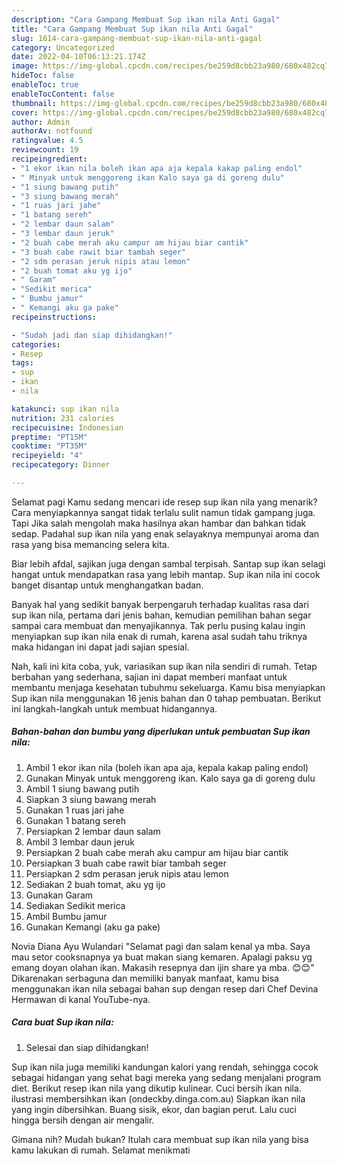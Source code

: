 ```yaml
---
description: "Cara Gampang Membuat Sup ikan nila Anti Gagal"
title: "Cara Gampang Membuat Sup ikan nila Anti Gagal"
slug: 1614-cara-gampang-membuat-sup-ikan-nila-anti-gagal
category: Uncategorized
date: 2022-04-10T06:13:21.174Z
image: https://img-global.cpcdn.com/recipes/be259d8cbb23a980/680x482cq70/sup-ikan-nila-foto-resep-utama.jpg
hideToc: false
enableToc: true
enableTocContent: false
thumbnail: https://img-global.cpcdn.com/recipes/be259d8cbb23a980/680x482cq70/sup-ikan-nila-foto-resep-utama.jpg
cover: https://img-global.cpcdn.com/recipes/be259d8cbb23a980/680x482cq70/sup-ikan-nila-foto-resep-utama.jpg
author: Admin
authorAv: notfound
ratingvalue: 4.5
reviewcount: 19
recipeingredient:
- "1 ekor ikan nila boleh ikan apa aja kepala kakap paling endol"
- " Minyak untuk menggoreng ikan Kalo saya ga di goreng dulu"
- "1 siung bawang putih"
- "3 siung bawang merah"
- "1 ruas jari jahe"
- "1 batang sereh"
- "2 lembar daun salam"
- "3 lembar daun jeruk"
- "2 buah cabe merah aku campur am hijau biar cantik"
- "3 buah cabe rawit biar tambah seger"
- "2 sdm perasan jeruk nipis atau lemon"
- "2 buah tomat aku yg ijo"
- " Garam"
- "Sedikit merica"
- " Bumbu jamur"
- " Kemangi aku ga pake"
recipeinstructions:

- "Sudah jadi dan siap dihidangkan!"
categories:
- Resep
tags:
- sup
- ikan
- nila

katakunci: sup ikan nila 
nutrition: 231 calories
recipecuisine: Indonesian
preptime: "PT15M"
cooktime: "PT35M"
recipeyield: "4"
recipecategory: Dinner

---
```



Selamat pagi Kamu sedang mencari ide resep sup ikan nila yang menarik? Cara menyiapkannya sangat tidak terlalu sulit namun tidak gampang juga. Tapi Jika salah mengolah maka hasilnya akan hambar dan bahkan tidak sedap. Padahal sup ikan nila yang enak selayaknya mempunyai aroma dan rasa yang bisa memancing selera kita.


Biar lebih afdal, sajikan juga dengan sambal terpisah. Santap sup ikan selagi hangat untuk mendapatkan rasa yang lebih mantap. Sup ikan nila ini cocok banget disantap untuk menghangatkan badan.

Banyak hal yang sedikit banyak berpengaruh terhadap kualitas rasa dari sup ikan nila, pertama dari jenis bahan, kemudian pemilihan bahan segar sampai cara membuat dan menyajikannya. Tak perlu pusing kalau ingin menyiapkan sup ikan nila enak di rumah, karena asal sudah tahu triknya maka hidangan ini dapat jadi sajian spesial.


Nah, kali ini kita coba, yuk, variasikan sup ikan nila sendiri di rumah. Tetap berbahan yang sederhana, sajian ini dapat memberi manfaat untuk membantu menjaga kesehatan tubuhmu sekeluarga. Kamu bisa menyiapkan Sup ikan nila menggunakan 16 jenis bahan dan 0 tahap pembuatan. Berikut ini langkah-langkah untuk membuat hidangannya.

<!--inarticleads1-->

##### Bahan-bahan dan bumbu yang diperlukan untuk pembuatan Sup ikan nila:

1. Ambil 1 ekor ikan nila (boleh ikan apa aja, kepala kakap paling endol)
1. Gunakan  Minyak untuk menggoreng ikan. Kalo saya ga di goreng dulu
1. Ambil 1 siung bawang putih
1. Siapkan 3 siung bawang merah
1. Gunakan 1 ruas jari jahe
1. Gunakan 1 batang sereh
1. Persiapkan 2 lembar daun salam
1. Ambil 3 lembar daun jeruk
1. Persiapkan 2 buah cabe merah aku campur am hijau biar cantik
1. Persiapkan 3 buah cabe rawit biar tambah seger
1. Persiapkan 2 sdm perasan jeruk nipis atau lemon
1. Sediakan 2 buah tomat, aku yg ijo
1. Gunakan  Garam
1. Sediakan Sedikit merica
1. Ambil  Bumbu jamur
1. Gunakan  Kemangi (aku ga pake)


Novia Diana Ayu Wulandari &#34;Selamat pagi dan salam kenal ya mba. Saya mau setor cooksnapnya ya buat makan siang kemaren. Apalagi paksu yg emang doyan olahan ikan. Makasih resepnya dan ijin share ya mba. 😊😊&#34; Dikarenakan serbaguna dan memiliki banyak manfaat, kamu bisa menggunakan ikan nila sebagai bahan sup dengan resep dari Chef Devina Hermawan di kanal YouTube-nya. 

<!--inarticleads2-->

##### Cara buat Sup ikan nila:


1. Selesai dan siap dihidangkan!

Sup ikan nila juga memiliki kandungan kalori yang rendah, sehingga cocok sebagai hidangan yang sehat bagi mereka yang sedang menjalani program diet. Berikut resep ikan nila yang dikutip kulinear. Cuci bersih ikan nila. ilustrasi membersihkan ikan (ondeckby.dinga.com.au) Siapkan ikan nila yang ingin dibersihkan. Buang sisik, ekor, dan bagian perut. Lalu cuci hingga bersih dengan air mengalir. 

Gimana nih? Mudah bukan? Itulah cara membuat sup ikan nila yang bisa kamu lakukan di rumah. Selamat menikmati
